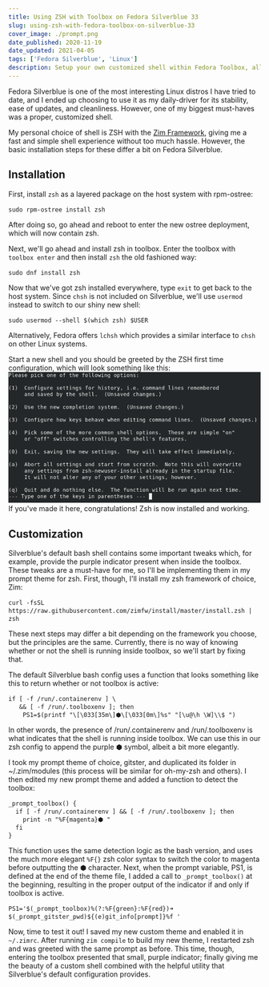 ```yaml
---
title: Using ZSH with Toolbox on Fedora Silverblue 33
slug: using-zsh-with-fedora-toolbox-on-silverblue-33
cover_image: ./prompt.png
date_published: 2020-11-19
date_updated: 2021-04-05
tags: ['Fedora Silverblue', 'Linux']
description: Setup your own customized shell within Fedora Toolbox, all while maintaining convenience features from the default shell.
---
```


Fedora Silverblue is one of the most interesting Linux distros I have tried to date, and I ended up choosing to use it as my daily-driver for its stability, ease of updates, and cleanliness. However, one of my biggest must-haves was a proper, customized shell. 

My personal choice of shell is ZSH with the [Zim Framework](https://github.com/zimfw/zimfw), giving me a fast and simple shell experience without too much hassle. However, the basic installation steps for these differ a bit on Fedora Silverblue. 

## Installation

First, install `zsh` as a layered package on the host system with rpm-ostree:

    sudo rpm-ostree install zsh

After doing so, go ahead and reboot to enter the new ostree deployment, which will now contain zsh.

Next, we'll go ahead and install zsh in toolbox. Enter the toolbox with `toolbox enter` and then install `zsh` the old fashioned way:

    sudo dnf install zsh

Now that we've got zsh installed everywhere, type `exit` to get back to the host system. Since `chsh` is not included on Silverblue, we'll use `usermod` instead to switch to our shiny new shell:

    sudo usermod --shell $(which zsh) $USER

Alternatively, Fedora offers `lchsh` which provides a similar interface to `chsh` on other Linux systems. 

Start a new shell and you should be greeted by the ZSH first time configuration, which will look something like this: 
![Zsh first time config](./image.png)
If you've made it here, congratulations! Zsh is now installed and working.

## Customization

Silverblue's default bash shell contains some important tweaks which, for example, provide the purple indicator present when inside the toolbox. These tweaks are a must-have for me, so I'll be implementing them in my prompt theme for zsh. First, though, I'll install my zsh framework of choice, Zim: 

    curl -fsSL https://raw.githubusercontent.com/zimfw/install/master/install.zsh | zsh

These next steps may differ a bit depending on the framework you choose, but the principles are the same. Currently, there is no way of knowing whether or not the shell is running inside toolbox, so we'll start by fixing that. 

The default Silverblue bash config uses a function that looks something like this to return whether or not toolbox is active: 

    if [ -f /run/.containerenv ] \
       && [ -f /run/.toolboxenv ]; then
        PS1=$(printf "\[\033[35m\]⬢\[\033[0m\]%s" "[\u@\h \W]\\$ ")

In other words, the presence of /run/.containerenv and /run/.toolboxenv is what indicates that the shell is running inside toolbox. We can use this in our zsh config to append the purple ⬢ symbol, albeit a bit more elegantly.

I took my prompt theme of choice, gitster, and duplicated its folder in ~/.zim/modules (this process will be similar for oh-my-zsh and others). I then edited my new prompt theme and added a function to detect the toolbox:

    _prompt_toolbox() {
      if [ -f /run/.containerenv ] && [ -f /run/.toolboxenv ]; then
      	print -n "%F{magenta}⬢ "
      fi
    }

This function uses the same detection logic as the bash version, and uses the much more elegant `%F{}` zsh color syntax to switch the color to magenta before outputting the ⬢ character. Next, when the prompt variable, PS1, is defined at the end of the theme file, I added a call to `_prompt_toolbox()` at the beginning, resulting in the proper output of the indicator if and only if toolbox is active. 

    PS1='$(_prompt_toolbox)%(?:%F{green}:%F{red})➜ $(_prompt_gitster_pwd)${(e)git_info[prompt]}%f '

Now, time to test it out! I saved my new custom theme and enabled it in `~/.zimrc`. After running `zim compile` to build my new theme, I restarted zsh and was greeted with the same prompt as before. This time, though, entering the toolbox presented that small, purple indicator; finally giving me the beauty of a custom shell combined with the helpful utility that Silverblue's default configuration provides. 
